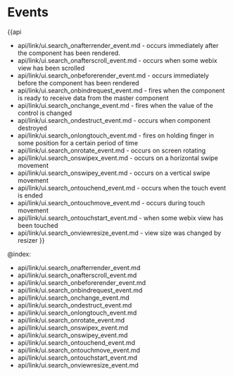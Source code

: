 Events
=======

{{api
- api/link/ui.search_onafterrender_event.md - occurs immediately after the component has been rendered.
- api/link/ui.search_onafterscroll_event.md - occurs when some webix view has been scrolled
- api/link/ui.search_onbeforerender_event.md - occurs immediately before the component has been rendered
- api/link/ui.search_onbindrequest_event.md - fires when the component is ready to receive data from the master component
- api/link/ui.search_onchange_event.md - fires when the value of the control is changed
- api/link/ui.search_ondestruct_event.md - occurs when component destroyed
- api/link/ui.search_onlongtouch_event.md - fires on holding finger in some position for a certain period of time
- api/link/ui.search_onrotate_event.md - occurs on screen rotating
- api/link/ui.search_onswipex_event.md - occurs on a horizontal swipe movement
- api/link/ui.search_onswipey_event.md - occurs on a vertical swipe movement
- api/link/ui.search_ontouchend_event.md - occurs when the touch event is ended
- api/link/ui.search_ontouchmove_event.md - occurs during touch movement
- api/link/ui.search_ontouchstart_event.md - when some webix view has been touched
- api/link/ui.search_onviewresize_event.md - view size was changed by resizer
}}

@index:
- api/link/ui.search_onafterrender_event.md
- api/link/ui.search_onafterscroll_event.md
- api/link/ui.search_onbeforerender_event.md
- api/link/ui.search_onbindrequest_event.md
- api/link/ui.search_onchange_event.md
- api/link/ui.search_ondestruct_event.md
- api/link/ui.search_onlongtouch_event.md
- api/link/ui.search_onrotate_event.md
- api/link/ui.search_onswipex_event.md
- api/link/ui.search_onswipey_event.md
- api/link/ui.search_ontouchend_event.md
- api/link/ui.search_ontouchmove_event.md
- api/link/ui.search_ontouchstart_event.md
- api/link/ui.search_onviewresize_event.md



